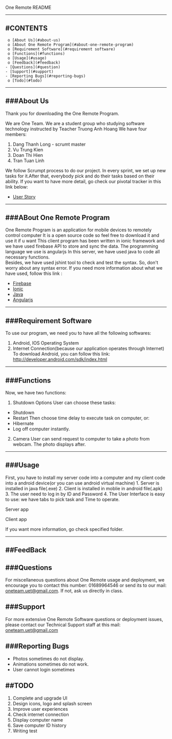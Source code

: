 One Remote README

----------------------------------------------------------------------
#CONTENTS
----------------------------------------------------------------------

     o [About Us](#about-us)
     o [About One Remote Program](#about-one-remote-program)
     o [Requirement Software](#requirement software)
     o [Functions](#functions)
     o [Usage](#usage)
     o [Feedback](#feedback)
	- [Questions](#question)
	- [Support](#support)
	- [Reporting Bugs](#reporting-bugs)
     o [Todo](#todo)


----------------------------------------------------------------------
###About Us
----------------------------------------------------------------------

Thank you for downloading the One Remote Program.

We are One Team. We are a student group who studying software technology instructed by Teacher Truong Anh Hoang
 We have four members: 
1. Dang Thanh Long - scrumt master
2. Vu Trung Kien 
3. Doan Thi Hien 
4. Tran Tuan Linh 

We follow Scrumpt process to do our project. In every sprint, we set up new tasks for it.After that, everybody pick and do their tasks based on their ability. 
If you want to have more detail, go check our pivotal tracker in this link below:
- [User Story](https://www.pivotaltracker.com/n/projects/1263646 "User Story")


----------------------------------------------------------------------
###ABout One Remote Program
----------------------------------------------------------------------
One Remote Program is an application for mobile devices to remotely control computer
It is a open source code so feel free to download it and use it if u want
This client program has been written in ionic framework and we have used firebase API to store and sync the data. The programming language we use is angularjs 
In this server, we have used java to code all necessary functions.  
Besides, we have used jshint tool to check and test the syntax. So, don't worry about any syntax error.
If you need more information about what we have used, follow this link :
- [Firebase](https://www.firebase.com/ "firebase")
- [Ionic](http://ionicframework.com/ "Ionic")
- [Java](http://www.java.com/en/ "Java") 
- [Angularjs](https://angularjs.org/ "Angularjs")	


----------------------------------------------------------------------
###Requirement Software
----------------------------------------------------------------------
To use our program, we need you to have all the following softwares:
 1. Android, IOS Operating System
 2. Internet Connection(because our application operates through Internet)
To download Android, you can follow this link: 
http://developer.android.com/sdk/index.html	


----------------------------------------------------------------------
###Functions
----------------------------------------------------------------------
Now, we have two functions:
1. Shutdown Options
User can choose these tasks:
* Shutdown
* Restart
Then choose time delay to execute task on computer, or:
* Hibernate
* Log off
computer instantly.
2. Camera 
User can send request to computer to take a photo from webcam. The photo displays after.


----------------------------------------------------------------------
###Usage
----------------------------------------------------------------------
<How to use>
First, you have to install my server code into a computer and my client code into a android device(or you can use android virtual machine)
1. Server is installed in java file(.exe)
2. Client is installed in moblie in android file(.apk)
3. The user need to log in by ID and Password
4. The User Interface is easy to use: we have tabs to pick task and Time to operate.

Server app

Client app

If you want more information, go check specified folder.


-----------------------------------------------------------------------
##FeedBack
-----------------------------------------------------------------------

###Questions
---------

For miscellaneous questions about One Remote usage and deployment, we
encourage you to contact this number: 01689964546 or send its to our mail: oneteam.uet@gmail.com. 
If not, ask us directly in class.


###Support
-------

For more extensive One Remote Software questions or deployment issues, please contact
our Technical Support staff at this mail: oneteam.uet@gmail.com 


###Reporting Bugs
--------------

* Photos sometimes do not display.
* Animations sometimes do not work.
* User cannot login sometimes

##TODO
----

1. Complete and upgrade UI
2. Design icons, logo and splash screen
3. Improve user experiences
4. Check internet connection
5. Display computer name
6. Save computer ID history
7. Writing test
